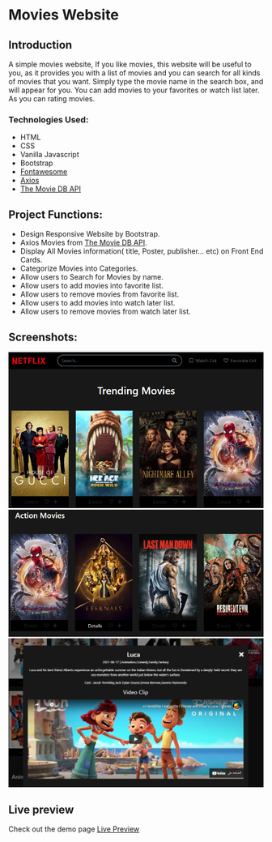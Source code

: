 #  Movies Website


## Introduction
A simple movies website, If you like movies, this website will be useful to you, as it provides you with a list of movies and you can search for all kinds of movies that you want. Simply type the movie name in the search box, and will appear for you. You can add movies to your favorites or watch list later. As you can rating movies.

### Technologies Used:
* HTML
* CSS
* Vanilla Javascript
* Bootstrap
* [Fontawesome](https://fontawesome.com/)
* [Axios](https://axios-http.com/)
* [The Movie DB API](https://www.themoviedb.org/)

## Project Functions:
- Design Responsive Website by Bootstrap.
- Axios Movies from [The Movie DB API](https://www.themoviedb.org/).
- Display All Movies information( title, Poster, publisher... etc) on Front End Cards.
- Categorize Movies into Categories.
- Allow users to Search for Movies by name.
- Allow users to add movies into favorite list.
- Allow users to remove movies from favorite list.
- Allow users to add movies into watch later list.
- Allow users to remove movies from watch later list.

## Screenshots:
<img src="img/screenshot1.png">
<img src="img/screenshot2.png">
<img src="img/screenshot3.png">

## Live preview
Check out the demo page [Live Preview]()